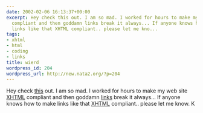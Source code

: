```yaml
---
date: 2002-02-06 16:13:37+00:00
excerpt: Hey check this out. I am so mad. I worked for hours to make my web site XHTML
  compliant and then goddamn links break it always... If anyone knows how to make
  links like that XHTML compliant.. please let me kno...
tags:
- xhtml
- html
- coding
- links
title: wierd
wordpress_id: 204
wordpress_url: http://new.nata2.org/?p=204
---
```


Hey check <a href="http://www.colorgenics.com/intro.html">this</a> out. I am so mad. I worked for hours to make my web site <a href="http://www.w3.org/TR/xhtml1/">XHTML</a> compliant and then goddamn <a href="http://validator.w3.org/check/referer">links</a> break it always... If anyone knows how to make links like that <a href="http://www.w3.org/TR/xhtml1/">XHTML</a> compliant.. please let me know. K